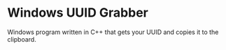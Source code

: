 # Windows UUID Grabber
Windows program written in C++ that gets your UUID and copies it to the clipboard.
